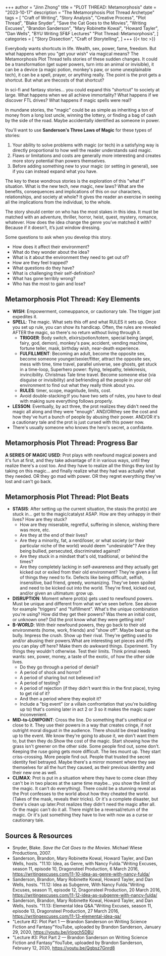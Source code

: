 +++
author = "Jinn Zhong"
title = "PLOT THREAD: Metamorphosis"
date = "2023-10-17"
description = "The Metamorphosis Plot Thread Archetype"
tags = [
    "Craft of Writing",
    "Story Analysis",
    "Creative Process",
    "Plot Thread",
    "Blake Snyder",
    "Save the Cat Goes to the Movies",
    "Writing Excuses",
    "Brandon Sanderson",
    "Mary Robinette Kowal",
    "Howard Tayler",
    "Dan Wells",
    "BYU Writing SF&F Lectures"
    "Plot Thread: Metamorphosis",
]
categories = [
    "Story Dissection",
    "Craft of Storytelling",
]
+++
{{< toc >}}

Everybody wants shortcuts in life. Wealth, sex, power, fame, freedom. But what happens when you "get your wish" via magical means? The Metamorphosis Plot Thread tells stories of these sudden changes. It could be a transformation (get super powers, turn into an animal or invisible), it can be a device (a magic potion, monkey's paw, or some unexplainable tech), it can be a spell, prayer, or anything really. The point is the prot gets a shortcut. But what are thecosts of that shortcut?

In sci-fi and fantasy stories... you could expand this "shortcut" to society at large. What happens when we all achieve immortality? What happens if we discover FTL drives? What happens if magic spells were real?

In mundane stories, the "magic" could be as simple as inheriting a ton of money from a long lost uncle, winning the lottery, or finding a bag of cash by the side of the road. Maybe accidentally identified as someone in power.

You'll want to use **Sanderson's Three Laws of Magic** for these types of stories:
1. Your ability to solve problems with magic (or tech) in a satisfying way is directly proportional to how well the reader understands said magic.
2. Flaws or limitations and costs are generally more interesting and creates more story potential than powers themselves.
3. Before adding something new to your magic (or setting in general), see if you can instead expand what you have.

The key to these wondrous stories is the exploration of this "what if" situation. What is the new tech, new magic, new laws? What are the benefits, consequences and implications of this on our characters, relationships, and society at whole? It gives the reader an exercise in seeing all the implications from the individual, to the whole.

The story should center on who has the most stakes in this idea. It must be matched with an adventure, thriller, horror, heist, quest, mystery, romance, whatever. How does the idea change the genre you’ve matched it with? Because if it doesn’t, it’s just window dressing.

Some questions to ask when you develop this story.
* How does it affect their environment?
* What do they wonder about the idea?
* What is it about the environment they need to get out of?
* How are they feel trapped?
* What questions do they have?
* What is challenging their self-definition?
* What has gone terribly wrong?
* Who has the most to gain and lose?

## Metamorphosis Plot Thread: Key Elements
* **WISH**: Empowerment, comeuppance, or cautionary tale. The trigger just expedites it.
* **SPELL**: The magic. What sets this off and what RULES it sets up. Once you set up rule, you can show its handicap. Often, the rules are revealed AFTER the magic, so there's no return without living through it.
   * **TRIGGER**: Body switch, elixirs/potion/totem, special being (angel, fairy, god, demon), monkey's paw, accident, vending machine, fortune teller, mask, birthday wish, near-death experience.
   * **FULFILLMENT**: Becoming an adult, become the opposite sex, become someone younger/sexier/fitter, attract the opposite sex, mess with time, time travel, parallel universe, see ghosts, get stuck in a time-loop, Superhero power: flying, telepathy, telekinesis, invincibility. Christmas Tale time travel. Become someone else (via disguise or invisibility) and befriending all the people in your old environment to find out what they really think about you.
   * **RULES**: timer, scope, magnitude, limits, cost.
   * Avoid double-stacking:If you have two sets of rules, you have to deal with making sure everything follows properly.
* **LESSON**: Eventually, by act three, the prot realizes they didn't need the magic all along and they were "enough". AND/ORthey see the cost and how they've hurt a bunch of people by abusing their power. AND/OR it's a cautionary tale and the prot is just cursed with this power now.
* There's usually someone who knows the hero's secret, a confidante.

## Metamorphosis Plot Thread: Progress Bar
**A SERIES OF MAGIC USED**: Prot plays with newfound magical powers and it's fun at first, and they take advantage of it in various ways, until they realize there's a cost too. And they have to realize all the things they lost by taking on this magic... and finally realize what they had was actually what they needed. OR they go mad with power. OR they regret everything they've lost and can't go back.

## Metamorphosis Plot Thread: Plot Beats
* **STASIS**: After setting up the current situation, the stasis the prot(s) are stuck in... get to the magic/catalyst ASAP. How are they unhappy in their lives? How are they stuck?
   * How are they miserable, regretful, suffering in silence, wishing there was more, etc.
   * Are they at the end of their lives?
   * Are they a minority, fat, a nerd/loser, or what society (or their particular niche of the world) would deem "undesirable"? Are they being bullied, persecuted, discriminated against?
   * Are they stuck in a mindset that's old, traditional, or behind the times?
   * Are they completely lacking in self-awareness and they actually get kicked out or exiled from their old environment? They're given a list of things they need to fix. Defects like being difficult, selfish, insensitive, bad friend, greedy, womanizing. They've been spoiled and need to be kicked out into the world. They're fired, kicked out, and/or given an ultimatum: grow up.
* **DISRUPTION**: Moment where prot(s) gets used to newfound powers. Must be unique and different from what we've seen before. See above for example "triggers" and "fulfillment". What's the unique combination you're using? How did they get their powers? Was there an initial cost, or unknown one? Did the prot know what they were getting into?
* **B-WORLD**: With their newfound powers, they go back to their old environments (home, work, friends) and "show off". Maybe beat up the bully. Impress the crush. Show up their rival. They're getting used to and/or abusing their powers.What are interesting set pieces and riffs you can play off here? Make them do awkward things. Experiment. Try things they wouldn't otherwise. Test their limits. Think primal needs wants: sex, power, money, a taste of the exotic, of how the other side lives.
   * Do they go through a period of denial?
   * A period of shock and horror?
   * A period of sharing but not believed in?
   * A period of testing?
   * A period of rejection (if they didn't want this in the first place), trying to get rid of it?
   * And then a period where they exploit it?
   * Include a "big event" (or a villain confrontation that you're buiidling up to) that's coming later in act 2 or 3 so it makes the magic super inconvenient.
* **MID-to-LOWPOINT**: Cross the line. Do something that's unethical or close to it. They use their powers in a way that creates cringe, if not outright moral disgust in the audience. There should be dread leading up to the event. We know they're going to abuse it, we don't want them to, but then they do.Show the cost of the magic. Start showing how the grass isn't greener on the other side. Some people find out, some don't. Keeping the ruse going gets more difficult. The lies mount up. They start criss-crossing. More people find out. People that trusted the secret identity feel betrayed. Maybe there's a mirror moment where they see themselves for all the hurt they caused, as their previous identity and their new one as well.
* **CLIMAX**: Prot is put in a situation where they have to come clean (they can't be in two places at the same time maybe... you show the limit of the magic. It can't do everything). There could be a stunning reveal as the Prot confesses to the world about how they cheated the world. (Takes of the mask, reveals their tricks). Or it's a complete disaster, but there's clean up later.Prot realizes they didn't need the magic after all. Or the magic can't do it all. There might be a reversal/return of the magic. Or it's just something they have to live with now as a curse or cautionary tale.

## Sources & Resources
* Snyder, Blake. _Save the Cat Goes to the Movies_. Michael Wiese Productions, 2007.
* Sanderson, Brandon, Mary Robinette Kowal, Howard Tayler, and Dan Wells, hosts. "11.10: Idea, as Genre, with Nancy Fulda."Writing Excuses, season 11, episode 10, Dragonsteel Production, 6 March 2016, https://writingexcuses.com/11-10-idea-as-genre-with-nancy-fulda/
* Sanderson, Brandon, Mary Robinette Kowal, Howard Tayler, and Dan Wells, hosts. "11.12: Idea as Subgenre, With Nancy Fulda."Writing Excuses, season 11, episode 12, Dragonsteel Production, 20 March 2016, https://writingexcuses.com/11-12-idea-as-subgenre-with-nancy-fulda/
* Sanderson, Brandon, Mary Robinette Kowal, Howard Tayler, and Dan Wells, hosts. "11.13: Elemental Idea Q&A."Writing Excuses, season 11, episode 13, Dragonsteel Production, 27 March 2016, https://writingexcuses.com/11-13-elemental-idea-qa/
* "Lecture #2: Plot Part 1 — Brandon Sanderson on Writing Science Fiction and Fantasy"YouTube, uploaded by Brandon Sanderson, January 29, 2020, https://youtu.be/jrIogch5DBU
* "Lecture #3: Plot Part 2 — Brandon Sanderson on Writing Science Fiction and Fantasy"YouTube, uploaded by Brandon Sanderson, February 12, 2020, https://youtu.be/Qgbsz7Gnrd8
